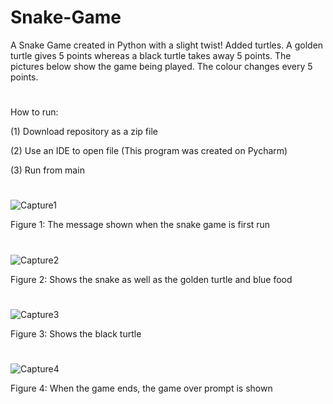 # Snake-Game
A Snake Game created in Python with a slight twist! Added turtles. A golden turtle gives 5 points whereas a black turtle takes away 5 points. The pictures below show the game being played. The colour changes every 5 points.
#
How to run:

(1) Download repository as a zip file

(2) Use an IDE to open file (This program was created on Pycharm)

(3) Run from main

#

![Capture1](https://user-images.githubusercontent.com/96390217/183488399-2fa3b85f-fd50-4764-bdf7-1f451c819550.PNG)

Figure 1: The message shown when the snake game is first run
#
#
![Capture2](https://user-images.githubusercontent.com/96390217/183489110-476d1fdd-6279-4dd4-ac32-a8588c0b830e.PNG)

Figure 2: Shows the snake as well as the golden turtle and blue food
#
#

![Capture3](https://user-images.githubusercontent.com/96390217/183489123-05414226-a0b1-4bfc-bcf1-3884b448cbf3.PNG)

Figure 3: Shows the black turtle
#
#

![Capture4](https://user-images.githubusercontent.com/96390217/183489129-e9a934a4-fc20-4a03-8cc4-96c4a0cd26e2.PNG)

Figure 4: When the game ends, the game over prompt is shown
